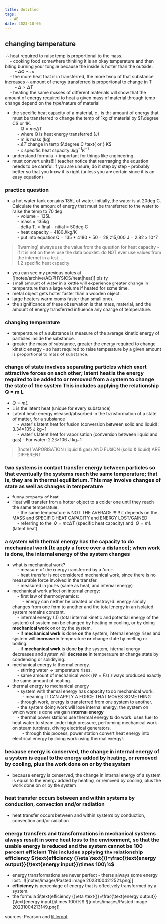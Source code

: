```yaml
---
title: Untitled
tags:
  - AE
date: 2023-10-05
---
```

## changing temperature  
 $\therefore$ heat required to raise temp is proportional to the mass.  
    - cooking food somewhere thinking it is an okay temperature and then biting burning your tongue because the inside is hotter than the outside.  
        - $\Delta Q \propto m$  
    - the more heat that is in transferred, the more temp of that substance increases $\therefore$ amount of energy transferred is proportional to change in T  
        - $\Delta \propto \Delta T$  
    - heating the same masses of different materials will show that the amount of energy required to heat a given mass of material through temp change depend on the type/nature of material  
- the specific heat capacity of a material, c , is the amount of energy that must be transferred to change the temp of 1kg of material by $1\degree C$ or $1K$.  
    - $Q=mc \Delta T$  
    - where Q is heat energy transferred (J)  
    - m is mass (kg)  
    - $\Delta T$ change in temp $\degree C \text{ or } K$  
    - $c$ specific heat capacity $Jkg^{-1}K^{-1}$  
- understand formula -> important for things like engineering.  
- must convert units!!!!! teacher notice that rearranging the equation needs to be careful. if you are unsure, do it step by step - probably better so that you know it is right (unless you are certain since it is an easy equation)  
  
### practice question  
- a hot water tank contains 135L of water. Initially, the water is at 20deg C. Calculate the amount of energy that must be transferred to the water to raise the temp to 70 deg  
    - volume = 135L  
    - mass = 135kg  
    - delta T. = final - initial = 50deg C  
    - heat capacity = 4180J/kg/K  
    - put into equation Q = 135 * 4180 * 50 = 28,215,000 J = 2.82 x 10^7  
  
>[!warning] always use the value from the question for heat capacity - if it is not on there, use the data booklet. do NOT ever use values from the internet in a test....  
1.2 specific heat capacity  
- you can see my previous notes at [[notes/archive/AE/PHYSICS/heat|heat]] pls ty  
- small amount of water in a kettle will experience greater change in temperature than a large volume if heated for some time.  
- metal object gets hotter faster than a wooden object.  
- large heaters warm rooms faster than small ones.  
- the significance of these observation is that mass, material, and the amount of energy transferred influence any change of temperature.  
### changing temperature  
- temperature of a substance is measure of the average kinetic energy of particles inside the substance.  
- greater the mass of substance, greater the energy required to change kinetic energy - so heat required to raise temperature by a given amount is proportional to mass of substance.  
### change of state involves separating particles which exert attractive forces on each other; latent heat is the energy required to be added to or removed from a system to change the state of the system This includes applying the relationship Q = m L  
- $Q = m L$  
- L is the latent heat (unique for every substance)  
- Latent heat: energy released/absorbed in the transformation of a state of matter, for a substance  
    - water's latent heat for fusion (conversion between solid and liquid): 3.34×105 J kg−1  
    - water's latent heat for vaporisation (conversion between liquid and gas) - For water: 2.26×106 J kg−1  
>[!note] VAPORISATION (liquid & gas) AND FUSION (solid & liquid) ARE DIFFERENT  
### two systems in contact transfer energy between particles so that eventually the systems reach the same temperature; that is, they are in thermal equilibrium. This may involve changes of state as well as changes in temperature  
- funny property of heat  
- Heat will transfer from a hotter object to a colder one until they reach the same temperature.  
    - the same temperature is NOT THE AVERAGE !!!!!! it depends on the MASS and SPECIFIC HEAT CAPACITY and ENERGY LOST/GAINED  
    - referring to the  $Q = mc\Delta T$ (specific heat capacity) and  $Q = mL$ (latent heat)  
### a system with thermal energy has the capacity to do mechanical work \[to apply a force over a distance]; when work is done, the internal energy of the system changes  
- what is mechanical work?  
    - measure of the energy transferred by a force.  
    - heat transfer is not considered mechanical work, since there is no measurable force involved in the transfer.  
    - measured in joules (same as heat, and internal energy)  
- mechanical work affect on internal energy:  
    - first law of thermodynamics:  
        - energy can neither be created or destroyed: energy simply changes from one form to another and the total energy in an isolated system remains constant.  
    - internal energy (U) (total internal kinetic and potential energy of the system) of system can be changed by heating or cooling, or by doing **mechanical work** on or by the system.  
    - if **mechanical work** is done **on** the system, internal energy rises and system will **increase** in temperature **or** change state by melting or boiling.  
    - if **mechanical work** is done **by** the system, internal energy decreases and system will **decrease** in temperature **or** change state by condensing or solidifying.  
- mechanical energy to thermal energy.  
    - stirring water -> temperature rises.  
    - same amount of mechanical work ($W=Fs$) always produced exactly the same amount of heating.  
- thermal energy to mechanical energy  
    - system with thermal energy has capacity to do mechanical work.  
        - meaning IT CAN APPLY A FORCE THAT MOVES SOMETHING  
    - through work, energy is transferred from one system to another.  
    - the system doing work will lose internal energy; the system on which work is done will gain **internal energy**  
    - thermal power stations use thermal energy to do work. uses fuel to heat water to steam under high pressure, performing mechanical work on steam turbines, driving electrical generators.  
        - through this process, power station convert heat energy into electrical energy by doing work using thermal energy!.  
### because energy is conserved, the change in internal energy of a system is equal to the energy added by heating, or removed by cooling, plus the work done on or by the system  
- because energy is conserved, the change in internal energy of a system is equal to the energy added by heating, or removed by cooling, plus the work done on or by the system  
### heat transfer occurs between and within systems by conduction, convection and/or radiation  
- heat transfer occurs between and within systems by conduction, convection and/or radiation  
### energy transfers and transformations in mechanical systems always result in some heat loss to the environment, so that the usable energy is reduced and the system cannot be 100 percent efficient This includes applying the relationship efficiency $\text{efficiency (}\eta \text{)}=\frac{\text{energy output}}{\text{energy input}}\times 100\%$  
- energy transformations are never perfect - theres always some energy lost.  ![[notes/images/Pasted image 20231004212521.png]]  
- **efficiency** is percentage of energy that is effectively transformed by a system.  
- the formula $\text{efficiency (}\eta \text{)}=\frac{\text{energy output}}{\text{energy input}}\times 100\%$ ![[notes/images/Pasted image 20231004213149.png]]  
  
sources: Pearson and [littleroot](https://nottaro.github.io/littleroot/11Physics/Heat)